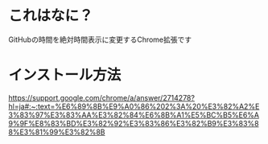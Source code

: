 # これはなに？

GitHubの時間を絶対時間表示に変更するChrome拡張です

# インストール方法


https://support.google.com/chrome/a/answer/2714278?hl=ja#:~:text=%E6%89%8B%E9%A0%86%202%3A%20%E3%82%A2%E3%83%97%E3%83%AA%E3%82%84%E6%8B%A1%E5%BC%B5%E6%A9%9F%E8%83%BD%E3%82%92%E3%83%86%E3%82%B9%E3%83%88%E3%81%99%E3%82%8B
